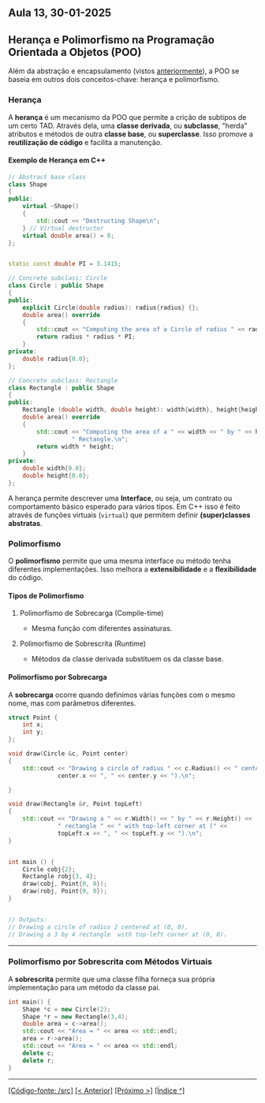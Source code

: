 ## Aula 13,  30-01-2025 


## Herança e Polimorfismo na Programação Orientada a Objetos (POO)  

Além da abstração e encapsulamento (vistos [anteriormente](../aula10/aula10.md)), a POO se baseia em outros dois conceitos-chave: herança e polimorfismo.


### Herança  

A **herança** é um mecanismo da POO que permite a crição de subtipos de um certo TAD. Através dela, uma **classe derivada**, ou **subclasse**, "herda" atributos e métodos de outra **classe base**, ou **superclasse**. Isso promove a **reutilização de código** e facilita a manutenção.  


#### Exemplo de Herança em C++

```cpp
// Abstract base class
class Shape
{
public:
	virtual ~Shape()
	{
		std::cout << "Destructing Shape\n";
	} // Virtual destructor
	virtual double area() = 0;
};


static const double PI = 3.1415;

// Concrete subclass: Circle
class Circle : public Shape
{
public:
	explicit Circle(double radius): radius{radius} {};
	double area() override
	{
		std::cout << "Computing the area of a Circle of radius " << radius << "\n";
		return radius * radius * PI;
	}
private:
	double radius{0.0};
};

// Concrete subclass: Rectangle
class Rectangle : public Shape
{
public:
	Rectangle (double width, double height): width{width}, height{height} {}
	double area() override
	{
		std::cout << "Computing the area of a " << width << " by " << height <<
		          " Rectangle.\n";
		return width * height;
	}
private:
	double width{0.0};
	double height{0.0};
};
```

A herança permite descrever uma **Interface**, ou seja, um contrato ou comportamento básico esperado para vários tipos. Em C++ isso é feito através de funções virtuais (`virtual`) que permitem definir **(super)classes abstratas**.


### Polimorfismo  

O **polimorfismo** permite que uma mesma interface ou método tenha diferentes implementações. Isso melhora a **extensibilidade** e a **flexibilidade** do código.  

#### Tipos de Polimorfismo

1. Polimorfismo de Sobrecarga (Compile-time)
   - Mesma função com diferentes assinaturas.
   
2. Polimorfismo de Sobrescrita (Runtime)
   - Métodos da classe derivada substituem os da classe base.


#### Polimorfismo por Sobrecarga

A **sobrecarga** ocorre quando definimos várias funções com o mesmo nome, mas com parâmetros diferentes.

```cpp
struct Point {
	int x;
	int y;
};

void draw(Circle &c, Point center)
{
	std::cout << "Drawing a circle of radius " << c.Radius() << " centered at (" <<
	          center.x << ", " << center.y << ").\n";

}

void draw(Rectangle &r, Point topLeft)
{
	std::cout << "Drawing a " << r.Width() << " by " << r.Height() <<
	          " rectangle " << " with top-left corner at (" <<
	          topLeft.x << ", " << topLeft.y << ").\n";
}


int main () {
	Circle cobj{2};
	Rectangle robj{3, 4};
	draw(cobj, Point{0, 0});
	draw(robj, Point{0, 0});
}


// Outputs:
// Drawing a circle of radius 2 centered at (0, 0).
// Drawing a 3 by 4 rectangle  with top-left corner at (0, 0).

```

---

### **Polimorfismo por Sobrescrita com Métodos Virtuais**

A **sobrescrita** permite que uma classe filha forneça sua própria implementação para um método da classe pai.  

```cpp
int main() {
    Shape *c = new Circle(2);
    Shape *r = new Rectangle(3,4);
    double area = c->area();
    std::cout << "Area = " << area << std::endl;
    area = r->area();
    std::cout << "Area = " << area << std::endl;
    delete c;
    delete r;
}
```


___
[[Código-fonte: /src]](./src)   [[< Anterior]](../aula12/aula12.md) [[Próximo >]](../aula14/aula14.md)  [[Índice ^]](../index.md)


